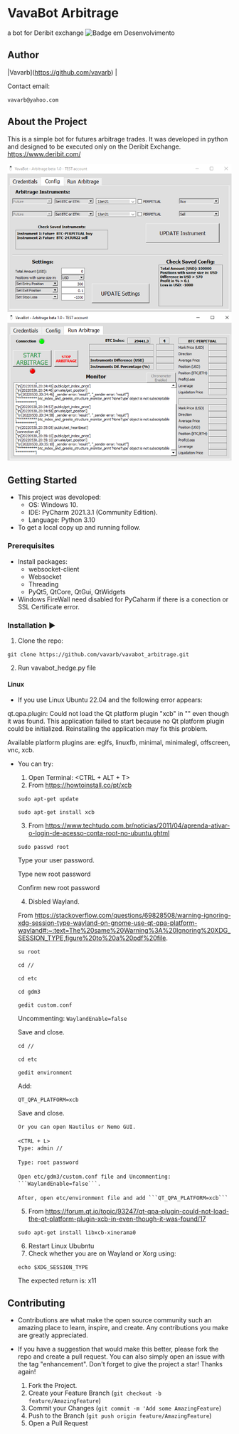 # VavaBot Arbitrage
a bot for Deribit exchange 
![Badge em Desenvolvimento](http://img.shields.io/static/v1?label=STATUS&message=EM%20DESENVOLVIMENTO&color=GREEN&style=for-the-badge)

## Author
|Vavarb</sub>](https://github.com/vavarb) | 

Contact email:
```
vavarb@yahoo.com
```

## About the Project
This is a simple bot for futures arbitrage trades. It was developed in python and designed to be executed only on the Deribit Exchange.
  https://www.deribit.com/

<img src = 'https://github.com/vavarb/vavabot_arbitrage/blob/7b8af14d9c9c42de3f74eee2e4cb370d7c790077/img/img1.PNG'>
<img src = 'https://github.com/vavarb/vavabot_arbitrage/blob/7b8af14d9c9c42de3f74eee2e4cb370d7c790077/img/img2.PNG'>

## Getting Started
- This project was devoloped:
  - OS: Windows 10.
  - IDE: PyCharm 2021.3.1 (Community Edition).
  - Language: Python 3.10
- To get a local copy up and running follow.

### Prerequisites
- Install packages:
   - websocket-client
   - Websocket
   - Threading
   - PyQt5, QtCore, QtGui, QtWidgets
- Windows FireWall need disabled for PyCaharm if there is a conection or SSL Certificate error.

### Installation :arrow_forward:
  1. Clone the repo:
```
git clone https://github.com/vavarb/vavabot_arbitrage.git
```
  2. Run vavabot_hedge.py file

#### Linux
- If you use Linux Ubuntu 22.04 and the following error appears:

qt.qpa.plugin: Could not load the Qt platform plugin "xcb" in "" even though it was found.
This application failed to start because no Qt platform plugin could be initialized. Reinstalling the application may fix this problem.

Available platform plugins are: eglfs, linuxfb, minimal, minimalegl, offscreen, vnc, xcb.

- You can try:
  1. Open Terminal: <CTRL + ALT + T>
  2. From https://howtoinstall.co/pt/xcb

  ```
  sudo apt-get update
  ```

  ```
  sudo apt-get install xcb
  ```

  3. From https://www.techtudo.com.br/noticias/2011/04/aprenda-ativar-o-login-de-acesso-conta-root-no-ubuntu.ghtml

  ```
  sudo passwd root
  ```

  Type your user password.

  Type new root password

  Confirm new root password

  4. Disbled Wayland. 

  From https://stackoverflow.com/questions/69828508/warning-ignoring-xdg-session-type-wayland-on-gnome-use-qt-qpa-platform-wayland#:~:text=The%20same%20Warning%3A%20Ignoring%20XDG_SESSION_TYPE,figure%20to%20a%20pdf%20file.
  
  ```
  su root
  ```

  ```
  cd //
  ```

  ```
  cd etc
  ```

  ```
  cd gdm3
  ```

  ```
  gedit custom.conf
  ```

  Uncommenting: ```WaylandEnable=false```

  Save and close.

  ```
  cd //
  ```

  ```
  cd etc
  ```

  ```
  gedit environment
  ```

  Add: 
  ```
  QT_QPA_PLATFORM=xcb
  ```

  Save and close.

    ```
    Or you can open Nautilus or Nemo GUI. 

    <CTRL + L>  
    Type: admin //

    Type: root password
         
    Open etc/gdm3/custom.conf file and Uncommenting: ```WaylandEnable=false```.

    After, open etc/environment file and add ```QT_QPA_PLATFORM=xcb```
  ```
  

  5. From https://forum.qt.io/topic/93247/qt-qpa-plugin-could-not-load-the-qt-platform-plugin-xcb-in-even-though-it-was-found/17

  ```
  sudo apt-get install libxcb-xinerama0
  ```

  6. Restart Linux Ububntu
  7. Check whether you are on Wayland or Xorg using:
  ```
  echo $XDG_SESSION_TYPE
  ```
  The expected return is: x11

## Contributing
- Contributions are what make the open source community such an amazing place to learn, inspire, and create. Any contributions you make are greatly appreciated.

- If you have a suggestion that would make this better, please fork the repo and create a pull request. You can also simply open an issue with the tag "enhancement". Don't forget to give the project a star! Thanks again!

  1. Fork the Project.
  2. Create your Feature Branch (````git checkout -b feature/AmazingFeature````)
  3. Commit your Changes (````git commit -m 'Add some AmazingFeature````)
  4. Push to the Branch (````git push origin feature/AmazingFeature````)
  5. Open a Pull Request